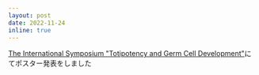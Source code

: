 ```yaml
---
layout: post
date: 2022-11-24
inline: true
---
```


[The International Symposium "Totipotency and Germ Cell Development"](http://conks.jp/joint2022/)にてポスター発表をしました
